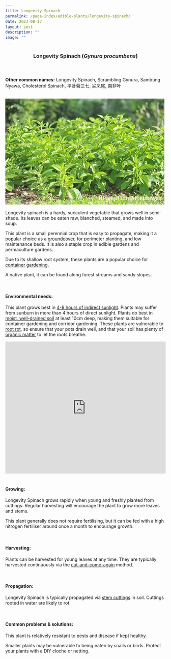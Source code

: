 ```yaml
---
title: Longevity Spinach
permalink: /page-index/edible-plants/longevity-spinach/
date: 2023-08-17
layout: post
description: ""
image: ""
---
```

<header>
	<h3>Longevity Spinach (<em>Gynura procumbens</em>)</h3>
</header>
	
<section>
	<p><strong>Other common names:</strong> Longevity Spinach, Scrambling Gynura, Sambung Nyawa, Cholesterol Spinach, 平卧菊三七, 尖凤尾, 南非叶</p>
	<br>
</section>

<section>
	<img title="Photo by Flora and Fauna Web." src="/images/Plants/longevityspinach_ffw.jfif">
	<p>Longevity spinach is a hardy, succulent vegetable that grows well in semi-shade. Its leaves can be eaten raw, blanched, steamed, and made into soup.</p>
	<p>This plant is a small perennial crop that is easy to propagate, making it a popular choice as a <a href="/learn-more-about-gardening/glossary/#g/">groundcover</a>, for perimeter planting, and low maintenance beds. It is also a staple crop in edible gardens and permaculture gardens.</p>
		<p>Due to its shallow root system, these plants are a popular choice for <a href="/page-index/horticulture-techniques/planting-in-containers/">container gardening</a>.</p>
	<p>A native plant, it can be found along forest streams and sandy slopes.</p>
	<br>
</section>

<section>
	<h4>Environmental needs:</h4>
	<p>This plant grows best in <a href="/page-index/horticulture-techniques/gauging-light/">4-8 hours of indirect sunlight</a>. Plants may suffer from sunburn in more than 4 hours of direct sunlight. Plants do best in <a href="/page-index/horticulture-techniques/soil/">moist, well-drained soil</a> at least 10cm deep, making them suitable for container gardening and corridor gardening. These plants are vulnerable to <a href="/page-index/plant-problems/root-rot/">root rot</a>, so ensure that your pots drain well, and that your soil has plenty of <a href="/page-index/horticulture-techniques/soil-amendments/">organic matter</a> to let the roots breathe.</p>
	<iframe width="100%" height="415" src="https://www.youtube.com/embed/SfuujJwcZR8" title="YouTube video player" frameborder="0" allow="accelerometer; autoplay; clipboard-write; encrypted-media; gyroscope; picture-in-picture; web-share" allowfullscreen=""></iframe><br>
	<br>
</section>
	
<section>
	<h4>Growing:</h4>
		<p>Longevity Spinach grows rapidly when young and freshly planted from cuttings. Regular harvesting will encourage the plant to grow more leaves and stems.</p>
	<p>This plant generally does not require fertilising, but it can be fed with a high nitrogen fertiliser around once a month to encourage growth.</p>
	<br>
</section>

<section>
	<h4>Harvesting:</h4>
		<p>Plants can be harvested for young leaves at any time. They are typically harvested continuously via the <a href="https://staging.dmhtu0pi4p9u7.amplifyapp.com/page-index/horticulture-techniques/cut-and-come-again/">cut-and-come-again</a> method.</p>
	<br>
</section>

<section>
	<h4>Propagation:</h4>
		<p>Longevity Spinach is typically propagated via <a href="https://staging.dmhtu0pi4p9u7.amplifyapp.com/page-index/horticulture-techniques/propagatingcuttings/">stem cuttings</a> in soil. Cuttings rooted in water are likely to rot.</p>
	<br>
</section>

<section>
	<h4>Common problems &amp; solutions:</h4>
	<p>This plant is relatively resistant to pests and disease if kept healthy.</p>
	<p>Smaller plants may be vulnerable to being eaten by snails or birds. Protect your plants with a DIY cloche or netting.</p>
	<br>
</section>